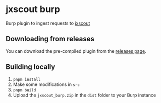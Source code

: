 # jxscout burp

Burp plugin to ingest requests to [jxscout](https://github.com/khara-bb/jxscout)

## Downloading from releases

You can download the pre-compiled plugin from the [releases page](https://github.com/khara-bb/jxscout-burp/releases).

## Building locally

1. `pnpm install`
2. Make some modifications in `src`
3. `pnpm build`
4. Upload the `jxscout_burp.zip` in the `dist` folder to your Burp instance
